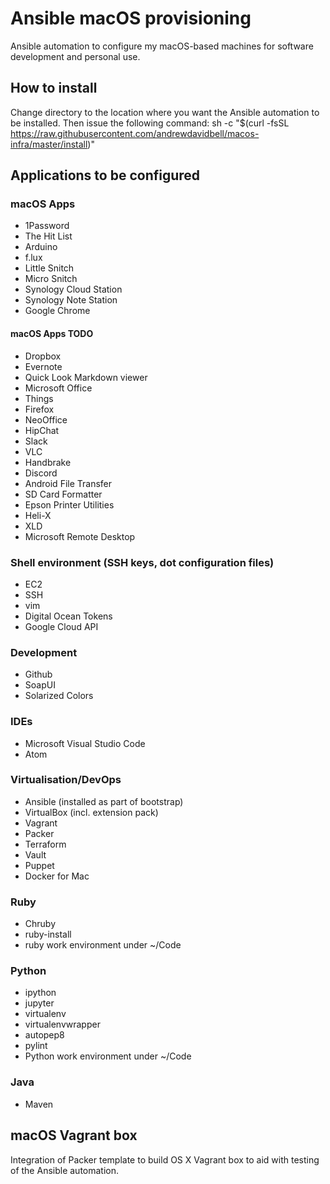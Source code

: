 # Ansible macOS provisioning
Ansible automation to configure my macOS-based machines for software development and personal use.

## How to install
Change directory to the location where you want the Ansible automation to be installed. Then issue the following command:
sh -c "$(curl -fsSL https://raw.githubusercontent.com/andrewdavidbell/macos-infra/master/install)"

## Applications to be configured
### macOS Apps
* 1Password
* The Hit List
* Arduino
* f.lux
* Little Snitch
* Micro Snitch
* Synology Cloud Station
* Synology Note Station
* Google Chrome

#### macOS Apps TODO
* Dropbox
* Evernote
* Quick Look Markdown viewer
* Microsoft Office
* Things
* Firefox
* NeoOffice
* HipChat
* Slack
* VLC
* Handbrake
* Discord
* Android File Transfer
* SD Card Formatter
* Epson Printer Utilities
* Heli-X
* XLD
* Microsoft Remote Desktop

### Shell environment (SSH keys, dot configuration files)
* EC2
* SSH
* vim
* Digital Ocean Tokens
* Google Cloud API

### Development
* Github
* SoapUI
* Solarized Colors

### IDEs
* Microsoft Visual Studio Code
* Atom

### Virtualisation/DevOps
* Ansible (installed as part of bootstrap)
* VirtualBox (incl. extension pack)
* Vagrant
* Packer
* Terraform
* Vault
* Puppet
* Docker for Mac

### Ruby
* Chruby
* ruby-install
* ruby work environment under ~/Code

### Python
* ipython
* jupyter
* virtualenv
* virtualenvwrapper
* autopep8
* pylint
* Python work environment under ~/Code

### Java
* Maven

## macOS Vagrant box
Integration of Packer template to build OS X Vagrant box to aid with testing of the Ansible automation.
